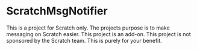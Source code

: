 # ScratchMsgNotifier

This is a project for Scratch only. The projects purpose is to make messaging on Scratch easier. This project is an add-on. This project is not sponsored by the Scratch team. This is purely for your benefit.
